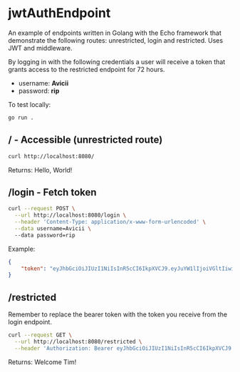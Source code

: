 # jwtAuthEndpoint
An example of endpoints written in Golang with the Echo framework that demonstrate the following routes: unrestricted, login and restricted. Uses JWT and middleware.

By logging in with the following credentials a user will receive a token that grants access to the restricted endpoint for 72 hours.

* username: **Avicii**
* password: **rip**

To test locally:
```bash
go run .
```

## / - Accessible (unrestricted route)
```bash
curl http://localhost:8080/
```
Returns: Hello, World!

## /login - Fetch token
```bash
curl --request POST \
  --url http://localhost:8080/login \
  --header 'Content-Type: application/x-www-form-urlencoded' \
  --data username=Avicii \                  
  --data password=rip
```
Example:
```json
{
	"token": "eyJhbGciOiJIUzI1NiIsInR5cCI6IkpXVCJ9.eyJuYW1lIjoiVGltIiwiYWRtaW4iOnRydWUsImV4cCI6MTY5ODQzNzExOH0.GEA7TjSavsUnPWWrfgkQC14n8vEaUoY3UhkfmL136X4"
}
```

## /restricted
Remember to replace the bearer token with the token you receive from the login endpoint.
```bash
curl --request GET \
  --url http://localhost:8080/restricted \
  --header 'Authorization: Bearer eyJhbGciOiJIUzI1NiIsInR5cCI6IkpXVCJ9.eyJuYW1lIjoiVGltIiwiYWRtaW4iOnRydWUsImV4cCI6MTY5ODQzNjM2Nn0.K-Dlb_FjegbBdxSJStt5rdHliQde5Nh8o_XOkgxXu-Y' \
```
Returns: Welcome Tim!